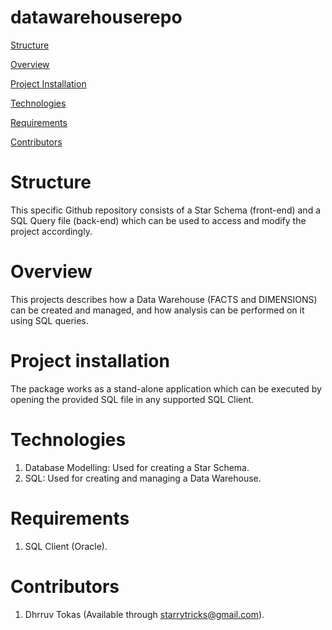 # datawarehouserepo
[Structure](#structure)

[Overview](#overview)

[Project Installation](#project-installation)

[Technologies](#technologies)

[Requirements](#requirements)

[Contributors](#contributors)

# Structure

This specific Github repository consists of a Star Schema (front-end) and a SQL Query file (back-end) which can be used to access and modify the project accordingly.

# Overview

This projects describes how a Data Warehouse (FACTS and DIMENSIONS) can be created and managed, and how analysis can be performed on it using SQL queries.


# Project installation

The package works as a stand-alone application which can be executed by opening the provided SQL file in any supported SQL Client.

# Technologies

1. Database Modelling: Used for creating a Star Schema.
2. SQL: Used for creating and managing a Data Warehouse.

# Requirements

1. SQL Client (Oracle).

# Contributors

1. Dhrruv Tokas (Available through starrytricks@gmail.com).




